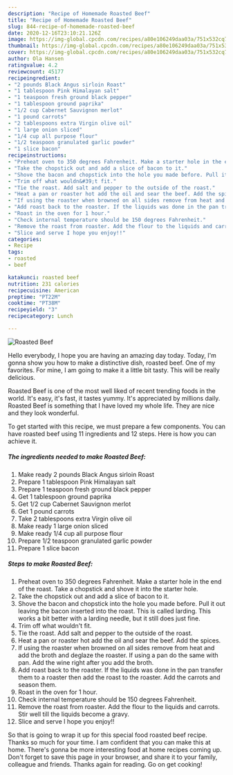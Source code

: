 ```yaml
---
description: "Recipe of Homemade Roasted Beef"
title: "Recipe of Homemade Roasted Beef"
slug: 844-recipe-of-homemade-roasted-beef
date: 2020-12-16T23:10:21.126Z
image: https://img-global.cpcdn.com/recipes/a80e106249daa03a/751x532cq70/roasted-beef-recipe-main-photo.jpg
thumbnail: https://img-global.cpcdn.com/recipes/a80e106249daa03a/751x532cq70/roasted-beef-recipe-main-photo.jpg
cover: https://img-global.cpcdn.com/recipes/a80e106249daa03a/751x532cq70/roasted-beef-recipe-main-photo.jpg
author: Ola Hansen
ratingvalue: 4.2
reviewcount: 45177
recipeingredient:
- "2 pounds Black Angus sirloin Roast"
- "1 tablespoon Pink Himalayan salt"
- "1 teaspoon fresh ground black pepper"
- "1 tablespoon ground paprika"
- "1/2 cup Cabernet Sauvignon merlot"
- "1 pound carrots"
- "2 tablespoons extra Virgin olive oil"
- "1 large onion sliced"
- "1/4 cup all purpose flour"
- "1/2 teaspoon granulated garlic powder"
- "1 slice bacon"
recipeinstructions:
- "Preheat oven to 350 degrees Fahrenheit. Make a starter hole in the end of the roast. Take a chopstick and shove it into the starter hole."
- "Take the chopstick out and add a slice of bacon to it."
- "Shove the bacon and chopstick into the hole you made before. Pull it out leaving the bacon inserted into the roast. This is called larding. This works a bit better with a larding needle, but it still does just fine."
- "Trim off what wouldn&#39;t fit."
- "Tie the roast. Add salt and pepper to the outside of the roast."
- "Heat a pan or roaster hot add the oil and sear the beef. Add the spices."
- "If using the roaster when browned on all sides remove from heat and add the broth and deglaze the roaster. If using a pan do the same with pan. Add the wine right after you add the broth."
- "Add roast back to the roaster. If the liquids was done in the pan transfer them to a roaster then add the roast to the roaster. Add the carrots and season them."
- "Roast in the oven for 1 hour."
- "Check internal temperature should be 150 degrees Fahrenheit."
- "Remove the roast from roaster. Add the flour to the liquids and carrots. Stir well till the liquids become a gravy."
- "Slice and serve I hope you enjoy!!"
categories:
- Recipe
tags:
- roasted
- beef

katakunci: roasted beef 
nutrition: 231 calories
recipecuisine: American
preptime: "PT22M"
cooktime: "PT38M"
recipeyield: "3"
recipecategory: Lunch

---
```



![Roasted Beef](https://img-global.cpcdn.com/recipes/a80e106249daa03a/751x532cq70/roasted-beef-recipe-main-photo.jpg)

Hello everybody, I hope you are having an amazing day today. Today, I'm gonna show you how to make a distinctive dish, roasted beef. One of my favorites. For mine, I am going to make it a little bit tasty. This will be really delicious.

Roasted Beef is one of the most well liked of recent trending foods in the world. It's easy, it's fast, it tastes yummy. It's appreciated by millions daily. Roasted Beef is something that I have loved my whole life. They are nice and they look wonderful.




To get started with this recipe, we must prepare a few components. You can have roasted beef using 11 ingredients and 12 steps. Here is how you can achieve it.

<!--inarticleads1-->

##### The ingredients needed to make Roasted Beef:

1. Make ready 2 pounds Black Angus sirloin Roast
1. Prepare 1 tablespoon Pink Himalayan salt
1. Prepare 1 teaspoon fresh ground black pepper
1. Get 1 tablespoon ground paprika
1. Get 1/2 cup Cabernet Sauvignon merlot
1. Get 1 pound carrots
1. Take 2 tablespoons extra Virgin olive oil
1. Make ready 1 large onion sliced
1. Make ready 1/4 cup all purpose flour
1. Prepare 1/2 teaspoon granulated garlic powder
1. Prepare 1 slice bacon




<!--inarticleads2-->

##### Steps to make Roasted Beef:

1. Preheat oven to 350 degrees Fahrenheit. Make a starter hole in the end of the roast. Take a chopstick and shove it into the starter hole.
1. Take the chopstick out and add a slice of bacon to it.
1. Shove the bacon and chopstick into the hole you made before. Pull it out leaving the bacon inserted into the roast. This is called larding. This works a bit better with a larding needle, but it still does just fine.
1. Trim off what wouldn&#39;t fit.
1. Tie the roast. Add salt and pepper to the outside of the roast.
1. Heat a pan or roaster hot add the oil and sear the beef. Add the spices.
1. If using the roaster when browned on all sides remove from heat and add the broth and deglaze the roaster. If using a pan do the same with pan. Add the wine right after you add the broth.
1. Add roast back to the roaster. If the liquids was done in the pan transfer them to a roaster then add the roast to the roaster. Add the carrots and season them.
1. Roast in the oven for 1 hour.
1. Check internal temperature should be 150 degrees Fahrenheit.
1. Remove the roast from roaster. Add the flour to the liquids and carrots. Stir well till the liquids become a gravy.
1. Slice and serve I hope you enjoy!!




So that is going to wrap it up for this special food roasted beef recipe. Thanks so much for your time. I am confident that you can make this at home. There's gonna be more interesting food at home recipes coming up. Don't forget to save this page in your browser, and share it to your family, colleague and friends. Thanks again for reading. Go on get cooking!
